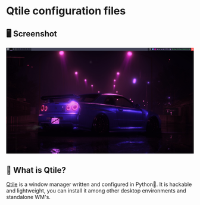 # Qtile configuration files

## 🖥️ Screenshot

![Qtile Screenshots](./screenshot.png)

## 🤔 What is Qtile?

[Qtile](http://www.qtile.org/) is a window manager written and configured in Python🐍. It is hackable and lightweight, you can install it among other desktop environments and standalone WM's.
